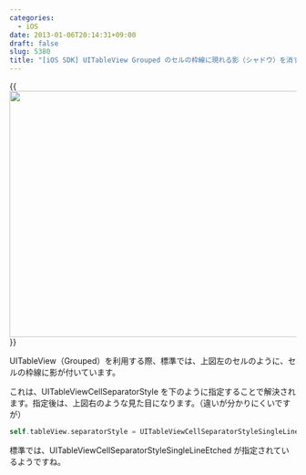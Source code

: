 ```yaml
---
categories:
  - iOS
date: 2013-01-06T20:14:31+09:00
draft: false
slug: 5380
title: "[iOS SDK] UITableView Grouped のセルの枠線に現れる影（シャドウ）を消す方法"
---
```


{{<img alt="" src="/images/2013/01/5380_1.png" width="640" height="432">}}

UITableView（Grouped）を利用する際、標準では、上図左のセルのように、セルの枠線に影が付いています。

これは、UITableViewCellSeparatorStyle を下のように指定することで解決されます。指定後は、上図右のような見た目になります。（違いが分かりにくいですが）

```objective-c
self.tableView.separatorStyle = UITableViewCellSeparatorStyleSingleLine;
```

標準では、UITableViewCellSeparatorStyleSingleLineEtched が指定されているようですね。
